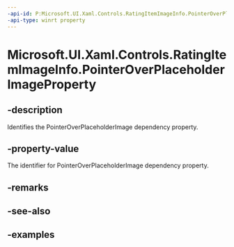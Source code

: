 ```yaml
---
-api-id: P:Microsoft.UI.Xaml.Controls.RatingItemImageInfo.PointerOverPlaceholderImageProperty
-api-type: winrt property
---
```


<!-- Property syntax.
public DependencyProperty PointerOverPlaceholderImageProperty { get; }
-->

# Microsoft.UI.Xaml.Controls.RatingItemImageInfo.PointerOverPlaceholderImageProperty

## -description

Identifies the PointerOverPlaceholderImage dependency property.

## -property-value

The identifier for PointerOverPlaceholderImage dependency property.

## -remarks

## -see-also

## -examples

